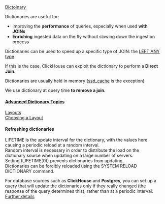 [Dictoinary](https://clickhouse.com/docs/en/dictionary)

Dictionaries are useful for:

* Improving the **performance** of queries, especially when used **with JOINs**
* **Enriching** ingested data on the fly without slowing down the ingestion process

Dictionaries can be used to speed up a specific type of JOIN: the [LEFT ANY type](https://clickhouse.com/blog/clickhouse-fully-supports-joins-part1#left--right--inner-any-join)

If this is the case, ClickHouse can exploit the dictionary to perform a **Direct Join**. 

Dictionaries are usually held in memory ([ssd_cache](https://clickhouse.com/docs/en/sql-reference/dictionaries#ssd_cache) is the exception)

We use dictionary at query time **to remove a join**.

#### [Advanced Dictionary Topics](https://clickhouse.com/docs/en/dictionary#advanced-dictionary-topics)
[Layouts](https://clickhouse.com/docs/en/sql-reference/dictionaries#ways-to-store-dictionaries-in-memory)    
[Choosing a Layout](https://clickhouse.com/blog/faster-queries-dictionaries-clickhouse#choosing-a-layout)

#### Refreshing dictionaries
LIFETIME is the update interval for the dictionary, with the values here causing a periodic reload at a random interval.   
Random interval is necessary in order to distribute the load on the dictionary source when updating on a large number of servers.   
Setting (LIFETIME(0)) prevents dictionaries from updating.   
Dictionaries can be forcibly reloaded using the SYSTEM RELOAD DICTIONARY command.  

For database sources such as **ClickHouse** and **Postgres**, you can set up a query that will update the dictionaries only if they really changed (the response of the query determines this), rather than at a periodic interval. [Further details](https://clickhouse.com/docs/en/sql-reference/dictionaries#refreshing-dictionary-data-using-lifetime)
